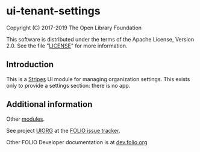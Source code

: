 # ui-tenant-settings

Copyright (C) 2017-2019 The Open Library Foundation

This software is distributed under the terms of the Apache License,
Version 2.0. See the file "[LICENSE](LICENSE)" for more information.

## Introduction

This is a [Stripes](https://github.com/folio-org/stripes-core/) UI module for managing organization settings. This exists only to provide a settings section: there is no app.

## Additional information

Other [modules](https://dev.folio.org/source-code/#client-side).

See project [UIORG](https://issues.folio.org/browse/UIORG)
at the [FOLIO issue tracker](https://dev.folio.org/guidelines/issue-tracker).

Other FOLIO Developer documentation is at [dev.folio.org](https://dev.folio.org/)
